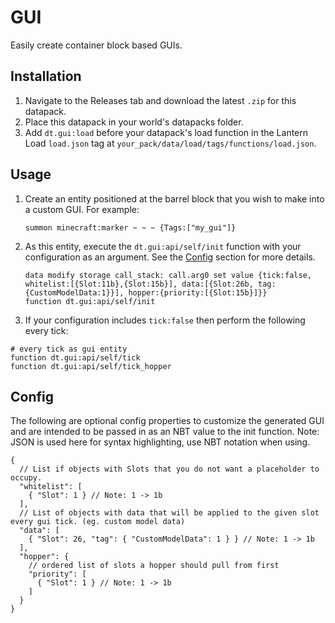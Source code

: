 # GUI

Easily create container block based GUIs.

## Installation

1. Navigate to the Releases tab and download the latest `.zip` for this datapack.
2. Place this datapack in your world's datapacks folder.
3. Add `dt.gui:load` before your datapack's load function in the Lantern Load `load.json` tag at `your_pack/data/load/tags/functions/load.json`.

## Usage

1. Create an entity positioned at the barrel block that you wish to make into a custom GUI. For example:

    ```mcfunction
    summon minecraft:marker ~ ~ ~ {Tags:["my_gui"]}
    ```

2. As this entity, execute the `dt.gui:api/self/init` function with your configuration as an argument. See the [Config](#Config) section for more details.

    ```mcfunction
    data modify storage call_stack: call.arg0 set value {tick:false, whitelist:[{Slot:11b},{Slot:15b}], data:[{Slot:26b, tag:{CustomModelData:1}}], hopper:{priority:[{Slot:15b}]}}
    function dt.gui:api/self/init
    ```

3. If your configuration includes `tick:false` then perform the following every tick:
  
  ```mcfunction
  # every tick as gui entity
  function dt.gui:api/self/tick
  function dt.gui:api/self/tick_hopper
  ```

## Config

The following are optional config properties to customize the generated GUI and are intended to be passed in as an NBT value to the init function. Note: JSON is used here for syntax highlighting, use NBT notation when using.

```jsonc
{
  // List if objects with Slots that you do not want a placeholder to occupy.
  "whitelist": [
    { "Slot": 1 } // Note: 1 -> 1b
  ],
  // List of objects with data that will be applied to the given slot every gui tick. (eg. custom model data)
  "data": [
    { "Slot": 26, "tag": { "CustomModelData": 1 } } // Note: 1 -> 1b
  ],
  "hopper": {
    // ordered list of slots a hopper should pull from first
    "priority": [
      { "Slot": 1 } // Note: 1 -> 1b
    ]
  }
}
```
